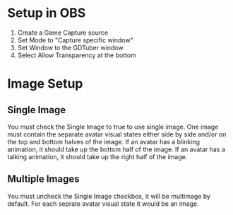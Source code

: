 # Setup in OBS

1. Create a Game Capture source
2. Set Mode to "Capture specific window"
3. Set Window to the GDTuber window
4. Select Allow Transparency at the bottom

# Image Setup

## Single Image

You must check the Single Image to true to use single image. One image must contain the separate avatar visual states either side by side and/or on the top and bottom halves of the image. If an avatar has a blinking animation, it should take up the bottom half of the image. If an avatar has a talking animation, it should take up the right half of the image.

## Multiple Images

You must uncheck the Single Image checkbox, it will be multimage by default. For each seprate avatar visual state it would be an image.
